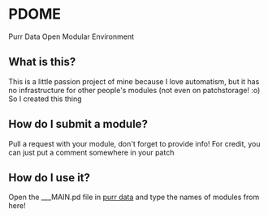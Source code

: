 # PDOME
Purr Data Open Modular Environment

## What is this?
This is a little passion project of mine because I love automatism, but it has no infrastructure for other people's modules (not even on patchstorage! :o) So I created this thing

## How do I submit a module?
Pull a request with your module, don't forget to provide info!
For credit, you can just put a comment somewhere in your patch

## How do I use it?
Open the ___MAIN.pd file in [purr data](https://github.com/agraef/purr-data/releases) and type the names of modules from here! 
<!--stackedit_data:
eyJoaXN0b3J5IjpbLTE4NjMwNzcxNjhdfQ==
-->